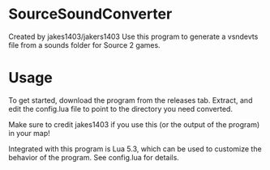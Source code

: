 # SourceSoundConverter
Created by jakes1403/jakers1403
Use this program to generate a vsndevts file from a sounds folder for Source 2 games.
# Usage
To get started, download the program from the releases tab.
Extract, and edit the config.lua file to point to the directory you need converted.

Make sure to credit jakes1403 if you use this (or the output of the program) in your map!

Integrated with this program is Lua 5.3, which can be used to customize the behavior of the program. See config.lua for details.
